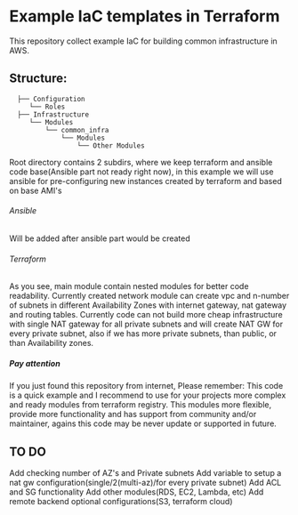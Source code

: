 # Example IaC templates in Terraform
This repository collect example IaC for building common infrastructure in AWS. 
## Structure:
```
  ├── Configuration
     └── Roles
  ├── Infrastructure
     └── Modules
         └── common_infra
             └── Modules
                 └── Other Modules
```
Root directory contains 2 subdirs, where we keep terraform and ansible code base(Ansible part not ready right now), in this example we will use ansible for pre-configuring new instances created by terraform and based on base AMI's
###### Ansible
Will be added after ansible part would be created
###### Terraform
As you see, main module contain nested modules for better code readability. Currently created network module can create vpc and n-number of subnets in different Availability Zones with internet gateway, nat gateway and routing tables. Currently code can not build more cheap infrastructure with single NAT gateway for all private subnets and will create NAT GW for every private subnet, also if we has more private subnets, than public, or than Availability zones. 
##### Pay attention
If you just found this repository from internet, Please remember: This code is a quick example and I recommend to use for your projects more complex and ready modules from terraform registry. This modules more flexible, provide more functionality and has support from community and/or maintainer, agains this code may be never update or supported in future.

## TO DO
Add checking number of AZ's and Private subnets
Add variable to setup a nat gw configuration(single/2(multi-az)/for every private subnet)
Add ACL and SG functionality
Add other modules(RDS, EC2, Lambda, etc)
Add remote backend optional configurations(S3, terraform cloud)
